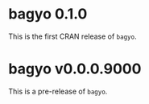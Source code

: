 # bagyo 0.1.0

This is the first CRAN release of `bagyo`.


# bagyo v0.0.0.9000

This is a pre-release of `bagyo`.
